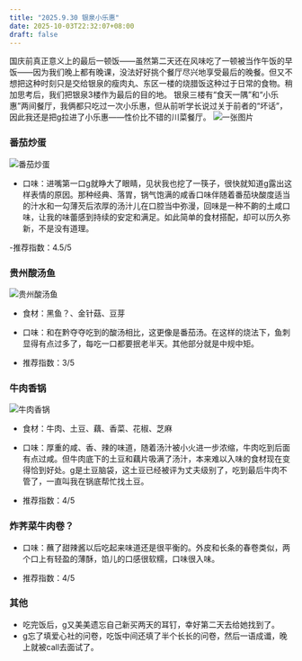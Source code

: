 ```yaml
---
title: "2025.9.30 银泉小乐惠"
date: 2025-10-03T22:32:07+08:00
draft: false
---
```


国庆前真正意义上的最后一顿饭——虽然第二天还在风味吃了一顿被当作午饭的早饭——因为我们晚上都有晚课，没法好好挑个餐厅尽兴地享受最后的晚餐。但又不想把这种时刻只是交给银泉的瘦肉丸、东区一楼的烧腊饭这种过于日常的食物。稍加思考后，我们把银泉3楼作为最后的目的地。
银泉三楼有“食天一隅”和“小乐惠”两间餐厅，我俩都只吃过一次小乐惠，但从前听学长说过关于前者的“坏话”，因此我还是把g拉进了小乐惠——性价比不错的川菜餐厅。
![一张图片](/images/9-30-1.jpg)


### 番茄炒蛋

![番茄炒蛋](/images/9-30-2.jpg)

- 口味：进嘴第一口g就睁大了眼睛，见状我也挖了一筷子，很快就知道g露出这样表情的原因。那种经典、落胃，锅气饱满的咸香口味伴随着番茄块酸度适当的汁水和一勾薄芡后浓厚的汤汁儿在口腔当中弥漫，回味是一种不齁的土咸口味，让我的味蕾感到持续的安定和满足。如此简单的食材搭配，却可以历久弥新，不是没有道理。

-推荐指数：4.5/5

### 贵州酸汤鱼

![贵州酸汤鱼](/images/9-30-3.jpg)

- 食材：黑鱼？、金针菇、豆芽

- 口味：和在黔夺夺吃到的酸汤相比，这更像是番茄汤。在这样的烧法下，鱼刺显得有点过多了，每吃一口都要抿老半天。其他部分就是中规中矩。

- 推荐指数：3/5

### 牛肉香锅

![牛肉香锅](/images/9-30-4.jpg)

- 食材：牛肉、土豆、藕、香菜、花椒、芝麻

- 口味：厚重的咸、香、辣的味道，随着汤汁被小火进一步浓缩，牛肉吃到后面有点过咸。但牛肉底下的土豆和藕片吸满了汤汁，本来难以入味的食材现在变得恰到好处。g是土豆脑袋，这土豆已经被评为丈夫级别了，吃到最后牛肉不管了，一直叫我在锅底帮忙找土豆。

- 推荐指数：4/5

### 炸荠菜牛肉卷？

- 口味：蘸了甜辣酱以后吃起来味道还是很平衡的。外皮和长条的春卷类似，两个口上有轻盈的薄酥，馅儿的口感很软糯，口味很入味。

- 推荐指数：4/5


### 其他
- 吃完饭后，g又美美遗忘自己新买两天的耳钉，幸好第二天去给她找到了。
- g忘了填爱心社的问卷，吃饭中间还填了半个长长的问卷，然后一语成谶，晚上就被call去面试了。
